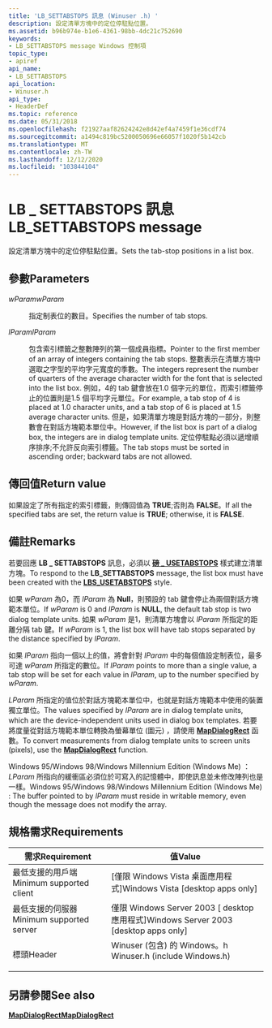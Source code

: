 ```yaml
---
title: 'LB_SETTABSTOPS 訊息 (Winuser .h) '
description: 設定清單方塊中的定位停駐點位置。
ms.assetid: b96b974e-b1e6-4361-98bb-4dc21c752690
keywords:
- LB_SETTABSTOPS message Windows 控制項
topic_type:
- apiref
api_name:
- LB_SETTABSTOPS
api_location:
- Winuser.h
api_type:
- HeaderDef
ms.topic: reference
ms.date: 05/31/2018
ms.openlocfilehash: f21927aaf82624242e8d42ef4a7459f1e36cdf74
ms.sourcegitcommit: a1494c819bc5200050696e66057f1020f5b142cb
ms.translationtype: MT
ms.contentlocale: zh-TW
ms.lasthandoff: 12/12/2020
ms.locfileid: "103844104"
---
```

# <a name="lb_settabstops-message"></a><span data-ttu-id="5572c-104">LB \_ SETTABSTOPS 訊息</span><span class="sxs-lookup"><span data-stu-id="5572c-104">LB\_SETTABSTOPS message</span></span>

<span data-ttu-id="5572c-105">設定清單方塊中的定位停駐點位置。</span><span class="sxs-lookup"><span data-stu-id="5572c-105">Sets the tab-stop positions in a list box.</span></span>

## <a name="parameters"></a><span data-ttu-id="5572c-106">參數</span><span class="sxs-lookup"><span data-stu-id="5572c-106">Parameters</span></span>

<dl> <dt>

<span data-ttu-id="5572c-107">*wParam*</span><span class="sxs-lookup"><span data-stu-id="5572c-107">*wParam*</span></span> 
</dt> <dd>

<span data-ttu-id="5572c-108">指定制表位的數目。</span><span class="sxs-lookup"><span data-stu-id="5572c-108">Specifies the number of tab stops.</span></span>

</dd> <dt>

<span data-ttu-id="5572c-109">*lParam*</span><span class="sxs-lookup"><span data-stu-id="5572c-109">*lParam*</span></span> 
</dt> <dd>

<span data-ttu-id="5572c-110">包含索引標籤之整數陣列的第一個成員指標。</span><span class="sxs-lookup"><span data-stu-id="5572c-110">Pointer to the first member of an array of integers containing the tab stops.</span></span> <span data-ttu-id="5572c-111">整數表示在清單方塊中選取之字型的平均字元寬度的季數。</span><span class="sxs-lookup"><span data-stu-id="5572c-111">The integers represent the number of quarters of the average character width for the font that is selected into the list box.</span></span> <span data-ttu-id="5572c-112">例如，4的 tab 鍵會放在1.0 個字元的單位，而索引標籤停止的位置則是1.5 個平均字元單位。</span><span class="sxs-lookup"><span data-stu-id="5572c-112">For example, a tab stop of 4 is placed at 1.0 character units, and a tab stop of 6 is placed at 1.5 average character units.</span></span> <span data-ttu-id="5572c-113">但是，如果清單方塊是對話方塊的一部分，則整數會在對話方塊範本單位中。</span><span class="sxs-lookup"><span data-stu-id="5572c-113">However, if the list box is part of a dialog box, the integers are in dialog template units.</span></span> <span data-ttu-id="5572c-114">定位停駐點必須以遞增順序排序;不允許反向索引標籤。</span><span class="sxs-lookup"><span data-stu-id="5572c-114">The tab stops must be sorted in ascending order; backward tabs are not allowed.</span></span>

</dd> </dl>

## <a name="return-value"></a><span data-ttu-id="5572c-115">傳回值</span><span class="sxs-lookup"><span data-stu-id="5572c-115">Return value</span></span>

<span data-ttu-id="5572c-116">如果設定了所有指定的索引標籤，則傳回值為 **TRUE**;否則為 **FALSE**。</span><span class="sxs-lookup"><span data-stu-id="5572c-116">If all the specified tabs are set, the return value is **TRUE**; otherwise, it is **FALSE**.</span></span>

## <a name="remarks"></a><span data-ttu-id="5572c-117">備註</span><span class="sxs-lookup"><span data-stu-id="5572c-117">Remarks</span></span>

<span data-ttu-id="5572c-118">若要回應 **LB \_ SETTABSTOPS** 訊息，必須以 [**磅 \_ USETABSTOPS**](list-box-styles.md) 樣式建立清單方塊。</span><span class="sxs-lookup"><span data-stu-id="5572c-118">To respond to the **LB\_SETTABSTOPS** message, the list box must have been created with the [**LBS\_USETABSTOPS**](list-box-styles.md) style.</span></span>

<span data-ttu-id="5572c-119">如果 *wParam* 為0，而 *lParam* 為 **Null**，則預設的 tab 鍵會停止為兩個對話方塊範本單位。</span><span class="sxs-lookup"><span data-stu-id="5572c-119">If *wParam* is 0 and *lParam* is **NULL**, the default tab stop is two dialog template units.</span></span> <span data-ttu-id="5572c-120">如果 *wParam* 是1，則清單方塊會以 *lParam* 所指定的距離分隔 tab 鍵。</span><span class="sxs-lookup"><span data-stu-id="5572c-120">If *wParam* is 1, the list box will have tab stops separated by the distance specified by *lParam*.</span></span>

<span data-ttu-id="5572c-121">如果 *lParam* 指向一個以上的值，將會針對 *lParam* 中的每個值設定制表位，最多可達 *wParam* 所指定的數位。</span><span class="sxs-lookup"><span data-stu-id="5572c-121">If *lParam* points to more than a single value, a tab stop will be set for each value in *lParam*, up to the number specified by *wParam*.</span></span>

<span data-ttu-id="5572c-122">*LParam* 所指定的值位於對話方塊範本單位中，也就是對話方塊範本中使用的裝置獨立單位。</span><span class="sxs-lookup"><span data-stu-id="5572c-122">The values specified by *lParam* are in dialog template units, which are the device-independent units used in dialog box templates.</span></span> <span data-ttu-id="5572c-123">若要將度量從對話方塊範本單位轉換為螢幕單位 (圖元) ，請使用 [**MapDialogRect**](/windows/desktop/api/winuser/nf-winuser-mapdialogrect) 函數。</span><span class="sxs-lookup"><span data-stu-id="5572c-123">To convert measurements from dialog template units to screen units (pixels), use the [**MapDialogRect**](/windows/desktop/api/winuser/nf-winuser-mapdialogrect) function.</span></span>

<span data-ttu-id="5572c-124">Windows 95/Windows 98/Windows Millennium Edition (Windows Me) ： *LParam* 所指向的緩衝區必須位於可寫入的記憶體中，即使訊息並未修改陣列也是一樣。</span><span class="sxs-lookup"><span data-stu-id="5572c-124">Windows 95/Windows 98/Windows Millennium Edition (Windows Me) : The buffer pointed to by *lParam* must reside in writable memory, even though the message does not modify the array.</span></span>

## <a name="requirements"></a><span data-ttu-id="5572c-125">規格需求</span><span class="sxs-lookup"><span data-stu-id="5572c-125">Requirements</span></span>



| <span data-ttu-id="5572c-126">需求</span><span class="sxs-lookup"><span data-stu-id="5572c-126">Requirement</span></span> | <span data-ttu-id="5572c-127">值</span><span class="sxs-lookup"><span data-stu-id="5572c-127">Value</span></span> |
|-------------------------------------|----------------------------------------------------------------------------------------------------------|
| <span data-ttu-id="5572c-128">最低支援的用戶端</span><span class="sxs-lookup"><span data-stu-id="5572c-128">Minimum supported client</span></span><br/> | <span data-ttu-id="5572c-129">\[僅限 Windows Vista 桌面應用程式\]</span><span class="sxs-lookup"><span data-stu-id="5572c-129">Windows Vista \[desktop apps only\]</span></span><br/>                                                           |
| <span data-ttu-id="5572c-130">最低支援的伺服器</span><span class="sxs-lookup"><span data-stu-id="5572c-130">Minimum supported server</span></span><br/> | <span data-ttu-id="5572c-131">僅限 Windows Server 2003 \[ desktop 應用程式\]</span><span class="sxs-lookup"><span data-stu-id="5572c-131">Windows Server 2003 \[desktop apps only\]</span></span><br/>                                                     |
| <span data-ttu-id="5572c-132">標頭</span><span class="sxs-lookup"><span data-stu-id="5572c-132">Header</span></span><br/>                   | <dl> <span data-ttu-id="5572c-133"><dt>Winuser (包含) 的 Windows。h </dt></span><span class="sxs-lookup"><span data-stu-id="5572c-133"><dt>Winuser.h (include Windows.h)</dt></span></span> </dl> |



## <a name="see-also"></a><span data-ttu-id="5572c-134">另請參閱</span><span class="sxs-lookup"><span data-stu-id="5572c-134">See also</span></span>

<dl> <dt>

[<span data-ttu-id="5572c-135">**MapDialogRect**</span><span class="sxs-lookup"><span data-stu-id="5572c-135">**MapDialogRect**</span></span>](/windows/desktop/api/winuser/nf-winuser-mapdialogrect)
</dt> </dl>

 

